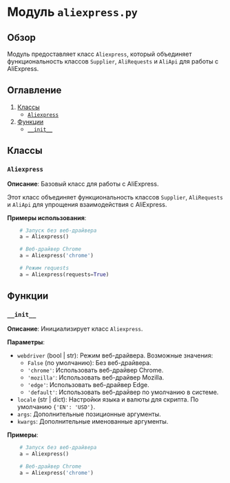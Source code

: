 # Модуль `aliexpress.py`

## Обзор

Модуль предоставляет класс `Aliexpress`, который объединяет функциональность классов `Supplier`, `AliRequests` и `AliApi` для работы с AliExpress.

## Оглавление

1. [Классы](#классы)
    - [`Aliexpress`](#aliexpress)
2. [Функции](#функции)
    - [`__init__`](#__init__)

## Классы

### `Aliexpress`

**Описание**: Базовый класс для работы с AliExpress.

Этот класс объединяет функциональность классов `Supplier`, `AliRequests` и `AliApi` для упрощения взаимодействия с AliExpress.

**Примеры использования**:
```python
    # Запуск без веб-драйвера
    a = Aliexpress()

    # Веб-драйвер Chrome
    a = Aliexpress('chrome')

    # Режим requests
    a = Aliexpress(requests=True)
```
## Функции

### `__init__`

**Описание**: Инициализирует класс `Aliexpress`.

**Параметры**:
- `webdriver` (bool | str): Режим веб-драйвера. Возможные значения:
    - `False` (по умолчанию): Без веб-драйвера.
    - `'chrome'`: Использовать веб-драйвер Chrome.
    - `'mozilla'`: Использовать веб-драйвер Mozilla.
    - `'edge'`: Использовать веб-драйвер Edge.
    - `'default'`: Использовать веб-драйвер по умолчанию в системе.
- `locale` (str | dict): Настройки языка и валюты для скрипта. По умолчанию `{'EN': 'USD'}`.
- `args`: Дополнительные позиционные аргументы.
- `kwargs`: Дополнительные именованные аргументы.

**Примеры**:
```python
    # Запуск без веб-драйвера
    a = Aliexpress()

    # Веб-драйвер Chrome
    a = Aliexpress('chrome')
```